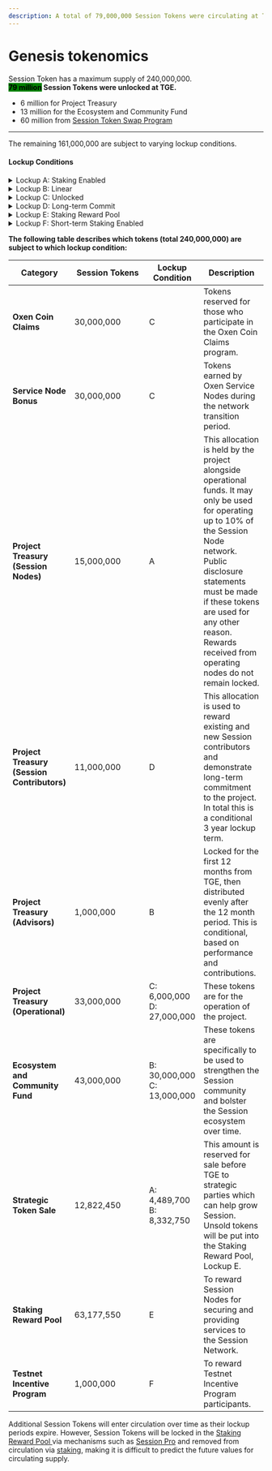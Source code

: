 ```yaml
---
description: A total of 79,000,000 Session Tokens were circulating at TGE
---
```


# Genesis tokenomics

Session Token has a maximum supply of 240,000,000. \
<mark style="background-color:green;">**79 million**</mark>**&#x20;Session Tokens were unlocked at TGE.**

* 6 million for Project Treasury
* 13 million for the Ecosystem and Community Fund
* 60 million from [Session Token Swap Program](https://token.getsession.org/blog/session-token-swap-program)

***

The remaining 161,000,000 are subject to varying lockup conditions.&#x20;

#### Lockup Conditions

<details>

<summary>Lockup A: Staking Enabled</summary>

Tokens are time-locked using a smart contract for 24 months following TGE. Tokens in this smart contract can be staked for participation in the Session Node Network. Rewards earned through staking are immediately accessible.

</details>

<details>

<summary>Lockup B: Linear</summary>

Tokens are time-locked using a smart contract for 24 months following TGE. Tokens in this smart contract cannot be staked. 12 months following TGE, a 12 month linear unlock begins at a rate of 8.33% claimable per month.

</details>

<details>

<summary>Lockup C: Unlocked</summary>

Tokens are distributed at TGE with no associated lockups or restrictions.

</details>

<details>

<summary>Lockup D: Long-term Commit</summary>

Tokens are time-locked using a smart contract for 3 years following TGE. Tokens in this smart contract cannot be staked. 12 months following TGE, a 24 month linear unlock begins (at a rate of 4.16% claimable per month). When these tokens are allocated to any Session contributor, there are performance and operational requirements which must be met before tokens are received.

</details>

<details>

<summary>Lockup E: Staking Reward Pool</summary>

Tokens are locked in a smart contract and released at a rate of 14% per year (recalculated per block). The rate of 14% is calculated relative to the total amount of Session Tokens in the Staking Reward Pool, and new Session Tokens may be added to the pool.

</details>

<details>

<summary>Lockup F: Short-term Staking Enabled</summary>

Tokens are time-locked using a smart contract for 90 days following TGE. Tokens in this smart contract can be staked for participation in the Session Node Network. Rewards earned through staking are immediately accessible.

</details>

**The following table describes which tokens (total 240,000,000) are subject to which lockup condition:**

<table><thead><tr><th>Category</th><th width="131.42864990234375">Session Tokens</th><th>Lockup Condition</th><th>Description</th></tr></thead><tbody><tr><td><strong>Oxen Coin Claims</strong></td><td>30,000,000</td><td>C</td><td>Tokens reserved for those who participate in the Oxen Coin Claims program.</td></tr><tr><td><strong>Service Node Bonus</strong></td><td>30,000,000</td><td>C</td><td>Tokens earned by Oxen Service Nodes during the network transition period.</td></tr><tr><td><strong>Project Treasury (Session Nodes)</strong> </td><td>15,000,000</td><td>A</td><td>This allocation is held by the project alongside operational funds. It may only be used for operating up to 10% of the Session Node network. Public disclosure statements must be made if these tokens are used for any other reason. Rewards received from operating nodes do not remain locked.</td></tr><tr><td><strong>Project Treasury (Session Contributors)</strong></td><td>11,000,000</td><td>D</td><td>This allocation is used to reward existing and new Session contributors and demonstrate long-term commitment to the project. In total this is a conditional 3 year lockup term.</td></tr><tr><td><strong>Project Treasury (Advisors)</strong></td><td>1,000,000</td><td>B</td><td>Locked for the first 12 months from TGE, then distributed evenly after the 12 month period. This is conditional, based on performance and contributions. </td></tr><tr><td><strong>Project Treasury (Operational)</strong></td><td>33,000,000</td><td>C: 6,000,000<br>D: 27,000,000</td><td>These tokens are for the operation of the project.</td></tr><tr><td><strong>Ecosystem and Community Fund</strong></td><td>43,000,000</td><td>B: 30,000,000<br>C: 13,000,000</td><td>These tokens are specifically to be used to strengthen the Session community and bolster the Session ecosystem over time.</td></tr><tr><td><strong>Strategic Token Sale</strong></td><td>12,822,450</td><td>A: 4,489,700<br>B: 8,332,750</td><td>This amount is reserved for sale before TGE to strategic parties which can help grow Session. Unsold tokens will be put into the Staking Reward Pool, Lockup E.</td></tr><tr><td><strong>Staking Reward Pool</strong></td><td>63,177,550</td><td>E</td><td>To reward Session Nodes for securing and providing services to the Session Network. </td></tr><tr><td><strong>Testnet Incentive Program</strong></td><td>1,000,000</td><td>F</td><td>To reward Testnet Incentive Program participants.</td></tr></tbody></table>

Additional Session Tokens will enter circulation over time as their lockup periods expire. However, Session Tokens will be locked in the [Staking Reward Pool ](../../session-network/staking/staking-reward-pool.md)via mechanisms such as [Session Pro](../../session-messenger/advanced-features/session-pro.md) and removed from circulation via [staking](../../session-network/session-nodes/staking-and-collateralization.md), making it is difficult to predict the future values for circulating supply.

